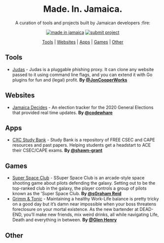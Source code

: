 <h1 align="center">
    Made. In. Jamaica.
</h1>

<p align="center">A curation of tools and projects built by Jamaican developers :fire:</p>

<div align="center">
  
[![made in jamaica](https://img.shields.io/badge/MADE%20IN-JAMAICA-green?style=for-the-badge)](https://github.com/jordanliu/made-in-jamaica/) [![submit project](https://img.shields.io/badge/SUBMIT-PROJECT-gold?style=for-the-badge)](https://github.com/jordanliu/made-in-jamaica/blob/main/CONTRIBUTING.md)
 
 </div>
 
<p align="center">
  <a href="#tools">Tools</a> |  <a href="#websites">Websites</a> | <a href="#apps">Apps</a> | <a href="#games">Games</a> | <a href="#other">Other</a> 
</p>



## <a name="tools"> </a>Tools
- [Judas](https://github.com/JonCooperWorks/judas) - Judas is a pluggable phishing proxy. It can clone any website passed to it using command line flags, and you can extend it with Go plugins for fun and (legal) profit. **By [@JonCooperWorks](https://github.com/JonCooperWorks)**


## <a name="websites"> </a>Websites
- [Jamaica Decides](https://jamaicadecides.com) - An election tracker for the 2020 General Elections that provided real time updates. **By [@codewhare](https://codewhare.com)**

## <a name="apps"> </a>Apps
- [CXC Study Bank](https://play.google.com/store/apps/details?id=com.cxcstudybank.android) - Study Bank is a repository of FREE CSEC and CAPE resources and past papers. Helping students get a headstart to ACE their CSEC/CAPE exams. **By [@shawn-grant](https://github.com/shawn-grant)**

## <a name="games"> </a>Games
- [Super Space Club](https://store.steampowered.com/app/1100290/Super_Space_Club/) - SSuper Space Club is an arcade-style space shooting game about pilots defending the galaxy. Setting out to be the top-ranked club in the galaxy, the player controls a group of pilots known as the 'Super Space Club. **By [@sGraham Reid](https://twitter.com/GrahamOfLegend)**
- [Grimm & Tonic](https://store.steampowered.com/app/942020/Grimm__Tonic_Aperitif/) - Maintaining a healthy Work-Life balance is pretty tricky on a good day but it’s damn near impossible when your boss threatens foreclosure on your mortal existence. As the new bartender at DEAD-END, you’ll make new friends, mix weird drinks, all while navigating Life, Death and everything in between. **By [@Glen Henry](https://twitter.com/SpriteWrench)**

## <a name="other"> </a>Other
